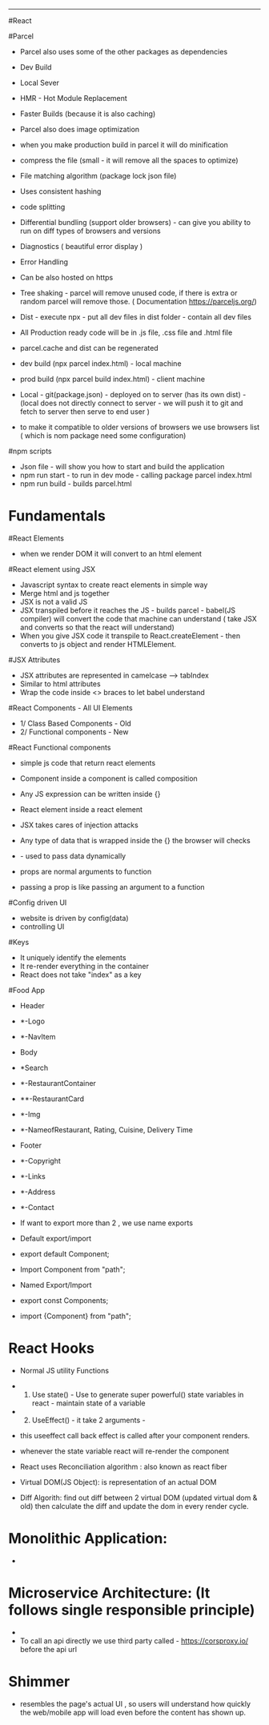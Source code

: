 ---
#React 

#Parcel
- Parcel also uses some of the other packages as dependencies 
- Dev Build
- Local Sever
- HMR - Hot Module Replacement 
- Faster Builds (because it is also caching) 
- Parcel also does image optimization 
- when you make production build in parcel it will do minification
- compress the file (small - it will remove all the spaces to optimize) 
- File matching algorithm (package lock json file)
- Uses consistent hashing
- code splitting
- Differential bundling (support older browsers) - can give you ability to run on diff types of browsers and versions 
- Diagnostics ( beautiful error display )
- Error Handling
- Can be also hosted on https 
- Tree shaking - parcel will remove unused code, if there is extra or random parcel will remove those. 
 ( Documentation  https://parceljs.org/)


- Dist - execute npx - put all dev files in dist folder - contain all dev files 

- All Production ready code will be in .js file, .css file and .html file 
- parcel.cache and dist can be regenerated
- dev build (npx parcel index.html) - local machine
- prod build (npx parcel build index.html) - client machine

- Local - git(package.json) - deployed on to server (has its own dist) - (local does not directly connect to server - we will push it to git and fetch to server then serve to end user )

- to make it compatible to older versions of browsers we use browsers list ( which is nom package need some configuration)

#npm scripts
- Json file - will show you how to start and build the application 
- npm run start - to run in dev mode - calling package parcel index.html
- npm run build - builds parcel.html

# Fundamentals 

#React Elements 
- when we render DOM it will convert to an html element

#React element using JSX 
- Javascript syntax to create react elements in simple way 
- Merge html and js together 
- JSX is not a valid JS 
- JSX transpiled before it reaches the JS - builds parcel - babel(JS compiler) will convert the code that machine can understand ( take JSX and converts so that the react will understand)
- When you give JSX code it transpile to React.createElement - then converts to js object and render HTMLElement.

#JSX Attributes 
- JSX attributes are represented in camelcase --> tabIndex
- Similar to html attributes
- Wrap the code inside <> braces to let babel understand

#React Components - All UI Elements
- 1/ Class Based Components - Old 
- 2/ Functional components - New

#React Functional components 
- simple js code that return react elements 
- Component inside a component is called composition

- Any JS expression can be written inside {}  
- React element inside a react element 
- JSX takes cares of injection attacks 
- Any type of data that is wrapped inside the {} the browser will checks 

- <props> - used to pass data dynamically
- props are normal arguments to function
- passing a prop is like passing an argument to a function

#Config driven UI
- website is driven by config(data)
- controlling UI 

#Keys
- It uniquely identify the elements
- It re-render everything in the container
- React does not take "index" as a key

#Food App
- Header
- *-Logo
- *-NavItem

- Body
- *Search 
- *-RestaurantContainer
- **-RestaurantCard
- *-Img
- *-NameofRestaurant, Rating, Cuisine, Delivery Time
 
-  Footer
- *-Copyright
- *-Links
- *-Address
- *-Contact
 
- If want to export more than 2 , we use name exports


- Default export/import
- export default Component;
- Import Component from "path";


- Named Export/Import
- export const Components;
- import {Component} from "path";

# React Hooks
- Normal JS utility Functions 
- 1. Use state() - Use to generate super powerful() state variables in react - maintain state of a variable 
- 2. UseEffect() - it take 2 arguments - 

- this useeffect call back effect is called after your component renders.

- whenever the state variable react will re-render the component


- React uses Reconciliation algorithm : also known as react fiber
- Virtual DOM(JS Object): is representation of an actual DOM

- Diff Algorith: find out diff between 2 virtual DOM (updated virtual dom & old) then calculate the diff and update the dom in every render cycle.

# Monolithic Application:
- 

# Microservice Architecture: (It follows single responsible principle)
- 
- To call an api directly we use third party called - https://corsproxy.io/ before the api url 

# Shimmer
- resembles the page's actual UI , so users will understand how quickly the web/mobile app will load even before the content has shown up.